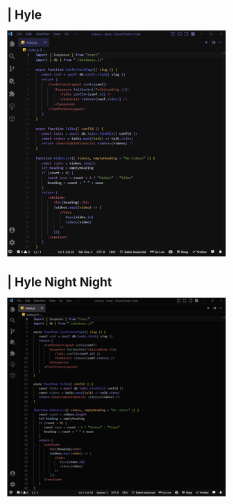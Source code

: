 # | Hyle

![image description](/assets/preview-hyle.png)

# | Hyle Night Night

![image description](/assets/preview-hyle-night-night.png)
